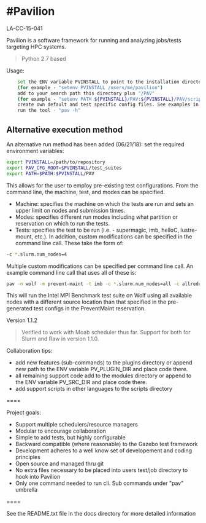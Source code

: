 #Pavilion
=========

LA-CC-15-041

Pavilion is a software framework for running and analyzing jobs/tests targeting HPC systems.
> Python 2.7 based


Usage:
```sh
    set the ENV variable PVINSTALL to point to the installation directory 
    (for example - "setenv PVINSTALL /users/me/pavilion")
    add to your search path this directory plus "/PAV"
    (for example - "setenv PATH ${PVINSTALL}/PAV:${PVINSTALL}/PAV/scripts:${PATH}")
    create own default and test specific config files. See examples in $PVINSTALL/docs dir
    run the tool - "pav -h"
```

## Alternative execution method

An alternative run method has been added (06/21/18):
set the required environment variables:
```bash
export PVINSTALL=/path/to/repository
export PAV_CFG_ROOT=$PVINSTALL/test_suites
export PATH=$PATH:$PVINSTALL/PAV
```
This allows for the user to employ pre-existing test configurations.
From the command line, the machine, test, and modes can be specified.
 - Machine: specifies the machine on which the tests are run and sets an upper limit on nodes and submission times.
 - Modes: specifies different run modes including what partition or reservation on which to run the tests.
 - Tests: specifies the test to be run (i.e. - supermagic, imb, helloC, lustre-mount, etc.).
In addition, custom modifications can be specified in the command line call.  These take the form of:
```bash
-c *.slurm.num_nodes=4
```
Multiple custom modifications can be specified per command line call.
An example command line call that uses all of these is:
```bash
pav -n wolf -m prevent-maint -t imb -c *.slurm.num_nodes=all -c allreduce.source_location=/test/location run_test_suite
```
This will run the Intel MPI Benchmark test suite on Wolf using all available nodes with a different source
location than that specified in the pre-generated test configs in the PreventMaint reservation.

Version 1.1.2

> Verified to work with Moab scheduler thus far. 
> Support for both for Slurm and Raw in version 1.1.0.


Collaboration tips:

  - add new features (sub-commands) to the plugins directory or
    append new path to the ENV variable PV_PLUGIN_DIR and place code there.
  - all remaining support code add to the modules directory or append to the
    ENV variable PV_SRC_DIR and place code there.
  - add support scripts in other languages to the scripts directory

====

Project goals:

   - Support multiple schedulers/resource managers 
   - Modular to encourage collaboration  
   - Simple to add tests, but highly configurable
   - Backward compatible (where reasonable) to the Gazebo test framework
   - Development adheres to a well know set of developement and coding principles
   - Open source and managed thru git  
   - No extra files necessary to be placed into users test/job directory to hook into Pavilion
   - Only one command needed to run cli. Sub commands under "pav" umbrella  

====

See the README.txt file in the docs directory for more detailed information

